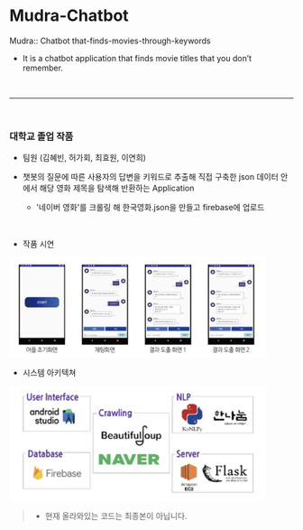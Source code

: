 # Mudra-Chatbot
Mudra:: Chatbot that-finds-movies-through-keywords
- It is a chatbot application that finds movie titles that you don’t remember.

<br>

---
<br>

### 대학교 졸업 작품
- 팀원 (김혜빈, 허가회, 최효원, 이연희)

- 챗봇의 질문에 따른 사용자의 답변을 키워드로 추출해 직접 구축한 json 데이터 안에서 해당 영화 제목을 탐색해 반환하는 Application
    - '네이버 영화'를 크롤링 해 한국영화.json을 만들고 firebase에 업로드

<br>

- 작품 시연
<img src='./img_data/demo.png' width=90%>

<br>

- 시스템 아키텍쳐
<img src='./img_data/architecture.png' width=90%>

> * 현재 올라와있는 코드는 최종본이 아닙니다.
